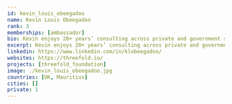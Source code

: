 ```yaml
---
id: kevin_louis_obeegadoo
name: Kevin Louis Obeegadoo
rank: 3
memberships: [ambassador]
bio: Kevin enjoys 20+ years’ consulting across private and government sectors, on strategy, value creation, and assisting in structuring for international business, and is based in Mauritius since 2001. Having consulted across various business sectors including Automobile, Financial Services, FMCG, IT and Telecommunications, Media, Property Development & Management, he enjoys team‐working on game-changing projects, creating value, and moving businesses to new levels, while being committed to charitable and social endeavours. Ambassador fell in love with Threefold With a unique, realistic, and achievable solution to building a green, decentralised, distributed, and neutral IT infrastructure globally, committed to true values and charity, how can anyone not believe in the ThreeFold Foundation vision?
excerpt: Kevin enjoys 20+ years’ consulting across private and government sectors.
linkedin: https://www.linkedin.com/in/klobeegadoo/
websites: https://threefold.io/
projects: [threefold_foundation]
image: ./kevin_louis_obeegadoo.jpg
countries: [UK, Mauritius]
cities: []
private: 1
---
```

